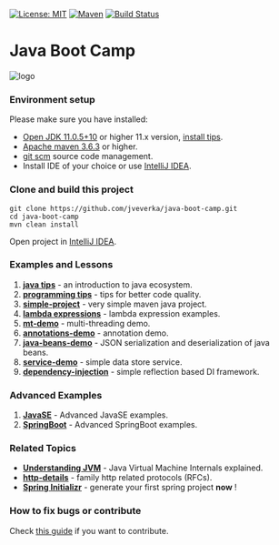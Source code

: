 [![License: MIT](https://img.shields.io/badge/License-MIT-yellow.svg)](https://opensource.org/licenses/MIT)
[![Maven](https://img.shields.io/badge/maven-3.6-blue)](https://img.shields.io/badge/maven-3.6-blue)
[![Build Status](https://travis-ci.org/jveverka/java-boot-camp.svg?branch=master)](https://travis-ci.org/jveverka/java-boot-camp)

# Java Boot Camp

![logo](docs/java-bootcamp.png)

### Environment setup
Please make sure you have installed:
* [Open JDK 11.0.5+10](https://adoptopenjdk.net/releases.html?variant=openjdk11&jvmVariant=hotspot) or higher 11.x version, [install tips](docs/JAVA-TIPS.md).
* [Apache maven 3.6.3](https://maven.apache.org/download.cgi) or higher.
* [git scm](https://git-scm.com/) source code management.
* Install IDE of your choice or use [IntelliJ IDEA](https://www.jetbrains.com/idea/download/).

### Clone and build this project
```
git clone https://github.com/jveverka/java-boot-camp.git
cd java-boot-camp
mvn clean install
```
Open project in [IntelliJ IDEA](docs/ide-instructions.md).

### Examples and Lessons
1. [__java tips__](docs/JAVA-TIPS.md) - an introduction to java ecosystem.
2. [__programming tips__](docs/JAVA-Programming.md) - tips for better code quality.
3. [__simple-project__](simple-project) - very simple maven java project.
4. [__lambda expressions__](lambdas) - lambda expression examples.
5. [__mt-demo__](mt-demo) - multi-threading demo.
6. [__annotations-demo__](annotations-demo) - annotation demo.
7. [__java-beans-demo__](java-bean-demo) - JSON serialization and deserialization of java beans.
8. [__service-demo__](service-demo) - simple data store service.
9. [__dependency-injection__](dependency-injection) - simple reflection based DI framework.

### Advanced Examples 
1. [__JavaSE__](https://github.com/jveverka/java-11-examples) - Advanced JavaSE examples.
2. [__SpringBoot__](https://github.com/jveverka/spring-examples) - Advanced SpringBoot examples.

### Related Topics
* [__Understanding JVM__](https://dzone.com/articles/understanding-jvm-internals) - Java Virtual Machine Internals explained.
* [__http-details__](docs/http-details.md) - family http related protocols (RFCs). 
* [__Spring Initializr__](https://start.spring.io/) - generate your first spring project __now__ !

### How to fix bugs or contribute
Check [this guide](https://github.com/jveverka/do-not-ask-why/blob/master/github/README.md) if you want to contribute.
